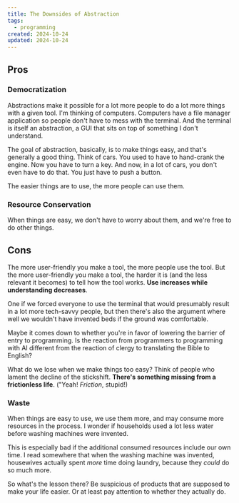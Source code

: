 ```yaml
---
title: The Downsides of Abstraction
tags:
  - programming
created: 2024-10-24
updated: 2024-10-24
---
```

## Pros

### Democratization

Abstractions make it possible for a lot more people to do a lot more things with a given tool. I'm thinking of computers. Computers have a file manager application so people don't have to mess with the terminal. And the terminal is itself an abstraction, a GUI that sits on top of something I don't understand.

The goal of abstraction, basically, is to make things easy, and that's generally a good thing. Think of cars. You used to have to hand-crank the engine. Now you have to turn a key. And now, in a lot of cars, you don't even have to do that. You just have to push a button.

The easier things are to use, the more people can use them.

### Resource Conservation

When things are easy, we don't have to worry about them, and we're free to do other things.

## Cons

The more user-friendly you make a tool, the more people use the tool. But the more user-friendly you make a tool, the harder it is (and the less relevant it becomes) to tell how the tool works. **Use increases while understanding decreases**.

One if we forced everyone to use the terminal that would presumably result in a lot more tech-savvy people, but then there's also the argument where well we wouldn't have invented beds if the ground was comfortable.

Maybe it comes down to whether you're in favor of lowering the barrier of entry to programming. Is the reaction from programmers to programming with AI different from the reaction of clergy to translating the Bible to English?

What do we lose when we make things too easy? Think of people who lament the decline of the stickshift. **There's something missing from a frictionless life**. ("Yeah! *Friction*, stupid!)

### Waste

When things are easy to use, we use them more, and may consume more resources in the process. I wonder if households used a lot less water before washing machines were invented.

This is especially bad if the additional consumed resources include our own time. I read somewhere that when the washing machine was invented, housewives actually spent *more* time doing laundry, because they *could* do so much more.

So what's the lesson there? Be suspicious of products that are supposed to make your life easier. Or at least pay attention to whether they actually do.
